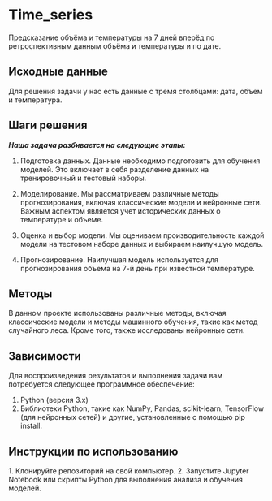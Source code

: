 # Time_series
Предсказание объёма и температуры на 7 дней вперёд по ретроспективным данным объёма и температуры и по дате.


<h2 class="markdown-body">Исходные данные</h2>
Для решения задачи у нас есть данные с тремя столбцами: дата, объем и температура.

<h2 class="markdown-body">Шаги решения</h2>
<p class="markdown-body"><strong><em>Наша задача разбивается на следующие этапы:</em></strong></p>

1. Подготовка данных. Данные необходимо подготовить для обучения моделей. Это включает в себя разделение данных на тренировочный и тестовый наборы.

2. Моделирование. Мы рассматриваем различные методы прогнозирования, включая классические модели и нейронные сети. Важным аспектом является учет исторических данных о температуре и объеме.

3. Оценка и выбор модели. Мы оцениваем производительность каждой модели на тестовом наборе данных и выбираем наилучшую модель.

4. Прогнозирование. Наилучшая модель используется для прогнозирования объема на 7-й день при известной температуре.

<h2 class="markdown-body">Методы</h2>
В данном проекте использованы различные методы, включая классические модели и методы машинного обучения, такие как метод случайного леса. Кроме того, также исследованы нейронные сети.

<h2 class="markdown-body">Зависимости</h2>
Для воспроизведения результатов и выполнения задачи вам потребуется следующее программное обеспечение:

1. Python (версия 3.x)
2. Библиотеки Python, такие как NumPy, Pandas, scikit-learn, TensorFlow (для нейронных сетей) и другие, установленные с помощью pip install.

<h2 class="markdown-body">Инструкции по использованию</h2>
1. Клонируйте репозиторий на свой компьютер.
2. Запустите Jupyter Notebook или скрипты Python для выполнения анализа и обучения моделей.
